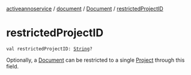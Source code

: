 [activeannoservice](../../index.md) / [document](../index.md) / [Document](index.md) / [restrictedProjectID](./restricted-project-i-d.md)

# restrictedProjectID

`val restrictedProjectID: `[`String`](https://kotlinlang.org/api/latest/jvm/stdlib/kotlin/-string/index.html)`?`

Optionally, a [Document](index.md) can be restricted to a single [Project](../../project/-project/index.md) through this field.

